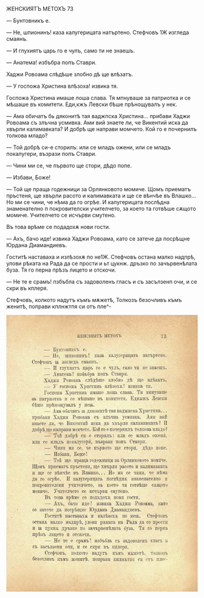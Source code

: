 ﻿ЖЕНСКИЯТЪ МЕТОХЪ	73

— Бунтовникъ е.

— Не, шпионинъ! каза калугерицата натъртено. Стефчовъ 1Ж изгледа смаянъ.

— И глухиятъ царь го е чулъ, само ти не знаешъ.

— Анатема! избъбра попъ Ставри.

Хаджи Ровоама слѣдѣше злобно дѣ ще влѣзатъ.

— У госпожа Христина влѣзоха! извика тя.

Госпожа Христина имаше лоша слава. Тя мпнуваше за патриотка и се мѣшаше въ комитети. Еди,кжъ Левски бѣше прѣнощувалъ у нек.

— Ама обичатъ бь дяконитѣ тая ваджпска Христина... прибави Хаджи Ровоама съ злъчна усмивка. Ами вий знаете ли, че Викентий иска да хвърли калимавката? И добрѣ ще направи момчето. Кой го е почернилъ толкова младо?

— Той добрѣ си-е сторилъ: или се младъ ожени, или се младъ покалугери, възрази попъ Ставри.

— Чини ми се, че първото ще стори, дѣдо попе.

— Избави, Боже!

— Той ще праща годежници за Орлянковото момиче. Щомъ приематъ пръстеня, ще хвърли расото и калимавката и ще се вѣнчѣе въ Влашко... Но ми се чини, че нѣма да го огрѣе. И калугерицата послѣдна знаменателно п покровителски учителчето, за което та готвѣше сѫщото момиче. Учителчето се исчърви смутено.

Въ това врѣме се подадохѫ нови гости.

— Ахъ, бачо иде! извика Хаджи Ровоама, като се затече да посрѣщне Юрдана Диамандиевъ.

Гоститѣ наставаха и излѣзохѫ по не1Ж. Стефчовъ остана малко надпрѣ, улови рѣката на Рада да се прости и ьт цукнж. дръзко по зачървенѣлата буза. Тя го перна прѣзъ лицето и отскочи.

— Не те е срамъ! пзбъбла съ задоволенъ гласъ и съ засълзенп очи, и се скри въ кплеря.

Стефчовъ, колкото надутъ къмъ мѫжетѣ, Толкозъ безочливъ къмъ женитѣ, поправи кплнжтпя си отъ пле^-

![original](../images/086.jpg)

